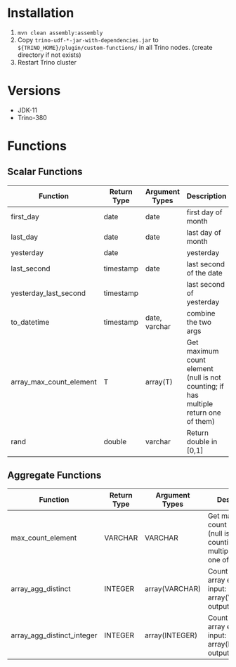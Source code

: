 # Installation
1. `mvn clean assembly:assembly`
2. Copy `trino-udf-*-jar-with-dependencies.jar` to `${TRINO_HOME}/plugin/custom-functions/` in all Trino nodes.
(create directory if not exists)
3. Restart Trino cluster

# Versions
- JDK-11
- Trino-380

# Functions
## Scalar Functions
| Function                | Return Type | Argument Types | Description                                                                          | Usage                                   |
|-------------------------|-------------|----------------|--------------------------------------------------------------------------------------|-----------------------------------------|
| first_day               | date        | date           | first day of month                                                                   | first_day(current_date)                 |
| last_day                | date        | date           | last day of month                                                                    | last_day(current_date)                  |
| yesterday               | date        |                | yesterday                                                                            | yesterday()                             |
| last_second             | timestamp   | date           | last second of the date                                                              | last_second(current_date)               |
| yesterday_last_second   | timestamp   |                | last second of yesterday                                                             | yesterday_last_second()                 |
| to_datetime             | timestamp   | date, varchar  | combine the two args                                                                 | to_datetime(current_date, '23:59:59')   |
| array_max_count_element | T           | array(T)       | Get maximum count element (null is not counting; if has multiple return one of them) | array_max_count_element(array['1','2']) |
| rand                    | double      | varchar        | Return double in [0,1]                                                               | rand(varchar)                           |

## Aggregate Functions
| Function                   | Return Type | Argument Types | Description                                                                          | Usage                   |
|----------------------------| ----------- |----------------| ------------------------------------------------------------------------------------ | ----------------------- |
| max_count_element          | VARCHAR     | VARCHAR        | Get maximum count element (null is not counting; if has multiple return one of them) | max_count_element(name) |
| array_agg_distinct         | INTEGER     | array(VARCHAR) | Count distinct array elements. input: array(VARCHAR), output: integer.               | array_agg_distinct(ids) |
| array_agg_distinct_integer | INTEGER     | array(INTEGER) | Count distinct array elements. input: array(INTEGER), output: integer.               | array_agg_distinct(ids) |
